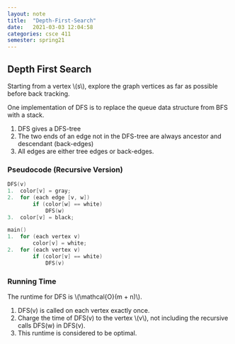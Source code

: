 ```yaml
---
layout: note
title:  "Depth-First-Search"
date:   2021-03-03 12:04:58
categories: csce 411
semester: spring21
---
```


## Depth First Search

Starting from a vertex \\(s\\), explore the graph vertices as far as possible before back tracking.

One implementation of DFS is to replace the queue data structure from BFS with a stack.

1. DFS gives a DFS-tree
2. The two ends of an edge not in the DFS-tree are always ancestor and descendant (back-edges)
3. All edges are either tree edges or back-edges.

### Pseudocode (Recursive Version)
```cpp
DFS(v)
1.  color[v] = gray;
2.  for (each edge [v, w])
        if (color[w] == white)
            DFS(w)
3.  color[v] = black;

main()
1.  for (each vertex v)
        color[v] = white;
2.  for (each vertex v)
        if (color[v] == white)
            DFS(v)
```

### Running Time
The runtime for DFS is \\(\mathcal{O}(m + n)\\).
1. DFS(v) is called on each vertex exactly once.
2. Charge the time of DFS(v) to the vertex \\(v\\), not including the recursive calls DFS(w) in DFS(v).
3. This runtime is considered to be optimal.
